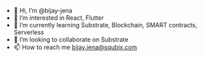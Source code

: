 - 👋 Hi, I’m @bijay-jena
- 👀 I’m interested in React, Flutter
- 🌱 I’m currently learning Substrate, Blockchain, SMART contracts, Serverless
- 💞️ I’m looking to collaborate on Substrate
- 📫 How to reach me bijay.jena@squbix.com

<!---
bijay-jena/bijay-jena is a ✨ special ✨ repository because its `README.md` (this file) appears on your GitHub profile.
You can click the Preview link to take a look at your changes.
--->
